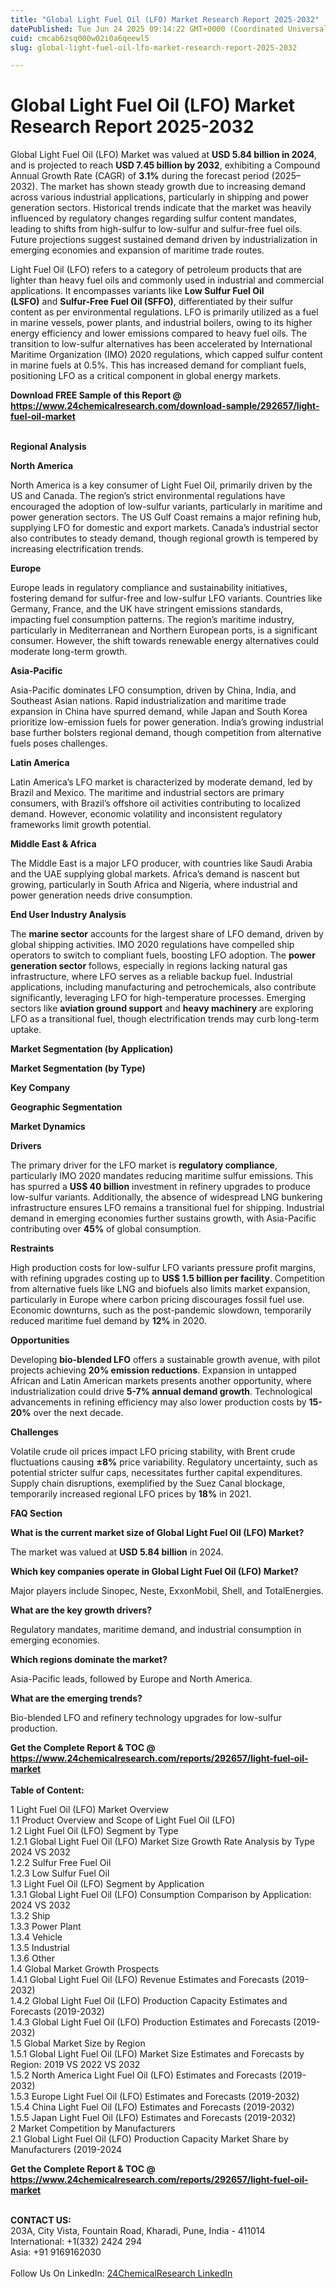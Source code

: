```yaml
---
title: "Global Light Fuel Oil (LFO) Market Research Report 2025-2032"
datePublished: Tue Jun 24 2025 09:14:22 GMT+0000 (Coordinated Universal Time)
cuid: cmcab6zsq000w02i0a6qeewl5
slug: global-light-fuel-oil-lfo-market-research-report-2025-2032

---
```


# Global Light Fuel Oil (LFO) Market Research Report 2025-2032

<p>Global Light Fuel Oil (LFO) Market was valued at <strong>USD 5.84 billion in 2024</strong>, and is projected to reach <strong>USD 7.45 billion by 2032</strong>, exhibiting a Compound Annual Growth Rate (CAGR) of <strong>3.1%</strong> during the forecast period (2025–2032). The market has shown steady growth due to increasing demand across various industrial applications, particularly in shipping and power generation sectors. Historical trends indicate that the market was heavily influenced by regulatory changes regarding sulfur content mandates, leading to shifts from high-sulfur to low-sulfur and sulfur-free fuel oils. Future projections suggest sustained demand driven by industrialization in emerging economies and expansion of maritime trade routes.</p><p>
</p><p>Light Fuel Oil (LFO) refers to a category of petroleum products that are lighter than heavy fuel oils and commonly used in industrial and commercial applications. It encompasses variants like <strong>Low Sulfur Fuel Oil (LSFO)</strong> and <strong>Sulfur-Free Fuel Oil (SFFO)</strong>, differentiated by their sulfur content as per environmental regulations. LFO is primarily utilized as a fuel in marine vessels, power plants, and industrial boilers, owing to its higher energy efficiency and lower emissions compared to heavy fuel oils. The transition to low-sulfur alternatives has been accelerated by International Maritime Organization (IMO) 2020 regulations, which capped sulfur content in marine fuels at 0.5%. This has increased demand for compliant fuels, positioning LFO as a critical component in global energy markets.</p><div><b>Download FREE Sample of this Report @ 
            <a href="https://www.24chemicalresearch.com/download-sample/292657/light-fuel-oil-market">
            https://www.24chemicalresearch.com/download-sample/292657/light-fuel-oil-market</a></b></div><br><p>
<strong>Regional Analysis</strong></p><p>
<strong>North America</strong></p><p>
</p><p>North America is a key consumer of Light Fuel Oil, primarily driven by the US and Canada. The region’s strict environmental regulations have encouraged the adoption of low-sulfur variants, particularly in maritime and power generation sectors. The US Gulf Coast remains a major refining hub, supplying LFO for domestic and export markets. Canada’s industrial sector also contributes to steady demand, though regional growth is tempered by increasing electrification trends.</p><p>
<strong>Europe</strong></p><p>
</p><p>Europe leads in regulatory compliance and sustainability initiatives, fostering demand for sulfur-free and low-sulfur LFO variants. Countries like Germany, France, and the UK have stringent emissions standards, impacting fuel consumption patterns. The region’s maritime industry, particularly in Mediterranean and Northern European ports, is a significant consumer. However, the shift towards renewable energy alternatives could moderate long-term growth.</p><p>
<strong>Asia-Pacific</strong></p><p>
</p><p>Asia-Pacific dominates LFO consumption, driven by China, India, and Southeast Asian nations. Rapid industrialization and maritime trade expansion in China have spurred demand, while Japan and South Korea prioritize low-emission fuels for power generation. India’s growing industrial base further bolsters regional demand, though competition from alternative fuels poses challenges.</p><p>
<strong>Latin America</strong></p><p>
</p><p>Latin America’s LFO market is characterized by moderate demand, led by Brazil and Mexico. The maritime and industrial sectors are primary consumers, with Brazil’s offshore oil activities contributing to localized demand. However, economic volatility and inconsistent regulatory frameworks limit growth potential.</p><p>
<strong>Middle East &amp; Africa</strong></p><p>
</p><p>The Middle East is a major LFO producer, with countries like Saudi Arabia and the UAE supplying global markets. Africa’s demand is nascent but growing, particularly in South Africa and Nigeria, where industrial and power generation needs drive consumption.</p><p>
<strong>End User Industry Analysis</strong></p><p>
</p><p>The <strong>marine sector</strong> accounts for the largest share of LFO demand, driven by global shipping activities. IMO 2020 regulations have compelled ship operators to switch to compliant fuels, boosting LFO adoption. The <strong>power generation sector</strong> follows, especially in regions lacking natural gas infrastructure, where LFO serves as a reliable backup fuel. Industrial applications, including manufacturing and petrochemicals, also contribute significantly, leveraging LFO for high-temperature processes. Emerging sectors like <strong>aviation ground support</strong> and <strong>heavy machinery</strong> are exploring LFO as a transitional fuel, though electrification trends may curb long-term uptake.</p><p>
<strong>Market Segmentation (by Application)</strong></p><p>
</p><p>
<strong>Market Segmentation (by Type)</strong></p><p>
</p><p>
<strong>Key Company</strong></p><p>
</p><p>
<strong>Geographic Segmentation</strong></p><p>
</p><p>
<strong>Market Dynamics</strong></p><p>
<strong>Drivers</strong></p><p>
</p><p>The primary driver for the LFO market is <strong>regulatory compliance</strong>, particularly IMO 2020 mandates reducing maritime sulfur emissions. This has spurred a <strong>US$ 40 billion</strong> investment in refinery upgrades to produce low-sulfur variants. Additionally, the absence of widespread LNG bunkering infrastructure ensures LFO remains a transitional fuel for shipping. Industrial demand in emerging economies further sustains growth, with Asia-Pacific contributing over <strong>45%</strong> of global consumption.</p><p>
<strong>Restraints</strong></p><p>
</p><p>High production costs for low-sulfur LFO variants pressure profit margins, with refining upgrades costing up to <strong>US$ 1.5 billion per facility</strong>. Competition from alternative fuels like LNG and biofuels also limits market expansion, particularly in Europe where carbon pricing discourages fossil fuel use. Economic downturns, such as the post-pandemic slowdown, temporarily reduced maritime fuel demand by <strong>12%</strong> in 2020.</p><p>
<strong>Opportunities</strong></p><p>
</p><p>Developing <strong>bio-blended LFO</strong> offers a sustainable growth avenue, with pilot projects achieving <strong>20% emission reductions</strong>. Expansion in untapped African and Latin American markets presents another opportunity, where industrialization could drive <strong>5-7% annual demand growth</strong>. Technological advancements in refining efficiency may also lower production costs by <strong>15-20%</strong> over the next decade.</p><p>
<strong>Challenges</strong></p><p>
</p><p>Volatile crude oil prices impact LFO pricing stability, with Brent crude fluctuations causing <strong>±8%</strong> price variability. Regulatory uncertainty, such as potential stricter sulfur caps, necessitates further capital expenditures. Supply chain disruptions, exemplified by the Suez Canal blockage, temporarily increased regional LFO prices by <strong>18%</strong> in 2021.</p><p>
<strong>FAQ Section</strong></p><p>
</p><p><strong>What is the current market size of Global Light Fuel Oil (LFO) Market?</strong></p><p>
</p><p>The market was valued at <strong>USD 5.84 billion</strong> in 2024.</p><p>
</p><p><strong>Which key companies operate in Global Light Fuel Oil (LFO) Market?</strong></p><p>
</p><p>Major players include Sinopec, Neste, ExxonMobil, Shell, and TotalEnergies.</p><p>
</p><p><strong>What are the key growth drivers?</strong></p><p>
</p><p>Regulatory mandates, maritime demand, and industrial consumption in emerging economies.</p><p>
</p><p><strong>Which regions dominate the market?</strong></p><p>
</p><p>Asia-Pacific leads, followed by Europe and North America.</p><p>
</p><p><strong>What are the emerging trends?</strong></p><p>
</p><p>Bio-blended LFO and refinery technology upgrades for low-sulfur production.</p>

<div><b>Get the Complete Report & TOC @ 
            <a href="https://www.24chemicalresearch.com/reports/292657/light-fuel-oil-market">
            https://www.24chemicalresearch.com/reports/292657/light-fuel-oil-market</a></b></div><br>
            <b>Table of Content:</b><p>1 Light Fuel Oil (LFO) Market Overview<br />
    1.1 Product Overview and Scope of Light Fuel Oil (LFO)<br />
    1.2 Light Fuel Oil (LFO) Segment by Type<br />
        1.2.1 Global Light Fuel Oil (LFO) Market Size Growth Rate Analysis by Type 2024 VS 2032<br />
        1.2.2 Sulfur Free Fuel Oil<br />
        1.2.3 Low Sulfur Fuel Oil<br />
    1.3 Light Fuel Oil (LFO) Segment by Application<br />
        1.3.1 Global Light Fuel Oil (LFO) Consumption Comparison by Application: 2024 VS 2032<br />
        1.3.2 Ship<br />
        1.3.3 Power Plant<br />
        1.3.4 Vehicle<br />
        1.3.5 Industrial<br />
        1.3.6 Other<br />
    1.4 Global Market Growth Prospects<br />
        1.4.1 Global Light Fuel Oil (LFO) Revenue Estimates and Forecasts (2019-2032)<br />
        1.4.2 Global Light Fuel Oil (LFO) Production Capacity Estimates and Forecasts (2019-2032)<br />
        1.4.3 Global Light Fuel Oil (LFO) Production Estimates and Forecasts (2019-2032)<br />
    1.5 Global Market Size by Region<br />
        1.5.1 Global Light Fuel Oil (LFO) Market Size Estimates and Forecasts by Region: 2019 VS 2022 VS 2032<br />
        1.5.2 North America Light Fuel Oil (LFO) Estimates and Forecasts (2019-2032)<br />
        1.5.3 Europe Light Fuel Oil (LFO) Estimates and Forecasts (2019-2032)<br />
        1.5.4 China Light Fuel Oil (LFO) Estimates and Forecasts (2019-2032)<br />
        1.5.5 Japan Light Fuel Oil (LFO) Estimates and Forecasts (2019-2032)<br />
2 Market Competition by Manufacturers<br />
    2.1 Global Light Fuel Oil (LFO) Production Capacity Market Share by Manufacturers (2019-2024</p>

<div><b>Get the Complete Report & TOC @ 
            <a href="https://www.24chemicalresearch.com/reports/292657/light-fuel-oil-market">
            https://www.24chemicalresearch.com/reports/292657/light-fuel-oil-market</a></b></div><br>

<b>CONTACT US:</b><br>
            203A, City Vista, Fountain Road, Kharadi, Pune, India - 411014<br>
            International: +1(332) 2424 294<br>
            Asia: +91 9169162030 <br><br>
            Follow Us On LinkedIn: <a href="https://www.linkedin.com/company/24chemicalresearch/">24ChemicalResearch LinkedIn</a>